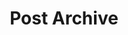 ---
title: "Post Archive"
description: "Everything we've posted here so far..."
featured_image: '/images/site/aa-homepage.jpg'
---